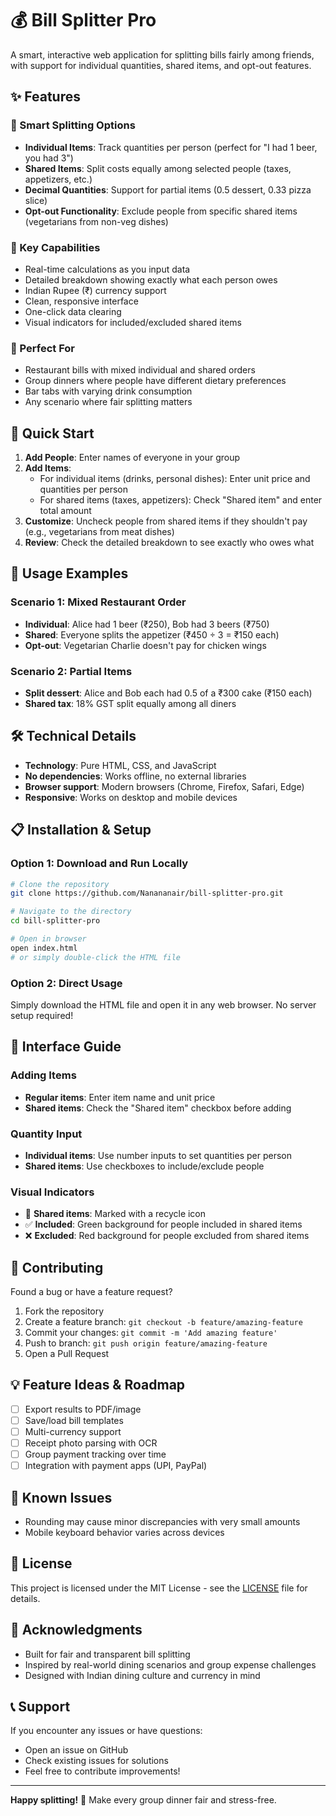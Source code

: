 # 💰 Bill Splitter Pro

A smart, interactive web application for splitting bills fairly among friends, with support for individual quantities, shared items, and opt-out features.

## ✨ Features

### 🧮 Smart Splitting Options

- **Individual Items**: Track quantities per person (perfect for "I had 1 beer, you had 3")
- **Shared Items**: Split costs equally among selected people (taxes, appetizers, etc.)
- **Decimal Quantities**: Support for partial items (0.5 dessert, 0.33 pizza slice)
- **Opt-out Functionality**: Exclude people from specific shared items (vegetarians from non-veg dishes)

### 🎯 Key Capabilities

- Real-time calculations as you input data
- Detailed breakdown showing exactly what each person owes
- Indian Rupee (₹) currency support
- Clean, responsive interface
- One-click data clearing
- Visual indicators for included/excluded shared items

### 🍕 Perfect For

- Restaurant bills with mixed individual and shared orders
- Group dinners where people have different dietary preferences
- Bar tabs with varying drink consumption
- Any scenario where fair splitting matters

## 🚀 Quick Start

1. **Add People**: Enter names of everyone in your group
2. **Add Items**:
   - For individual items (drinks, personal dishes): Enter unit price and quantities per person
   - For shared items (taxes, appetizers): Check "Shared item" and enter total amount
3. **Customize**: Uncheck people from shared items if they shouldn't pay (e.g., vegetarians from meat dishes)
4. **Review**: Check the detailed breakdown to see exactly who owes what

## 📱 Usage Examples

### Scenario 1: Mixed Restaurant Order

- **Individual**: Alice had 1 beer (₹250), Bob had 3 beers (₹750)
- **Shared**: Everyone splits the appetizer (₹450 ÷ 3 = ₹150 each)
- **Opt-out**: Vegetarian Charlie doesn't pay for chicken wings

### Scenario 2: Partial Items

- **Split dessert**: Alice and Bob each had 0.5 of a ₹300 cake (₹150 each)
- **Shared tax**: 18% GST split equally among all diners

## 🛠️ Technical Details

- **Technology**: Pure HTML, CSS, and JavaScript
- **No dependencies**: Works offline, no external libraries
- **Browser support**: Modern browsers (Chrome, Firefox, Safari, Edge)
- **Responsive**: Works on desktop and mobile devices

## 📋 Installation & Setup

### Option 1: Download and Run Locally

```bash
# Clone the repository
git clone https://github.com/Nanananair/bill-splitter-pro.git

# Navigate to the directory
cd bill-splitter-pro

# Open in browser
open index.html
# or simply double-click the HTML file
```

### Option 2: Direct Usage

Simply download the HTML file and open it in any web browser. No server setup required!

## 🎨 Interface Guide

### Adding Items

- **Regular items**: Enter item name and unit price
- **Shared items**: Check the "Shared item" checkbox before adding

### Quantity Input

- **Individual items**: Use number inputs to set quantities per person
- **Shared items**: Use checkboxes to include/exclude people

### Visual Indicators

- 🔄 **Shared items**: Marked with a recycle icon
- ✅ **Included**: Green background for people included in shared items
- ❌ **Excluded**: Red background for people excluded from shared items

## 🤝 Contributing

Found a bug or have a feature request?

1. Fork the repository
2. Create a feature branch: `git checkout -b feature/amazing-feature`
3. Commit your changes: `git commit -m 'Add amazing feature'`
4. Push to branch: `git push origin feature/amazing-feature`
5. Open a Pull Request

## 💡 Feature Ideas & Roadmap

- [ ] Export results to PDF/image
- [ ] Save/load bill templates
- [ ] Multi-currency support
- [ ] Receipt photo parsing with OCR
- [ ] Group payment tracking over time
- [ ] Integration with payment apps (UPI, PayPal)

## 🐛 Known Issues

- Rounding may cause minor discrepancies with very small amounts
- Mobile keyboard behavior varies across devices

## 📄 License

This project is licensed under the MIT License - see the [LICENSE](LICENSE) file for details.

## 🙏 Acknowledgments

- Built for fair and transparent bill splitting
- Inspired by real-world dining scenarios and group expense challenges
- Designed with Indian dining culture and currency in mind

## 📞 Support

If you encounter any issues or have questions:

- Open an issue on GitHub
- Check existing issues for solutions
- Feel free to contribute improvements!

---

**Happy splitting!** 🍻 Make every group dinner fair and stress-free.
